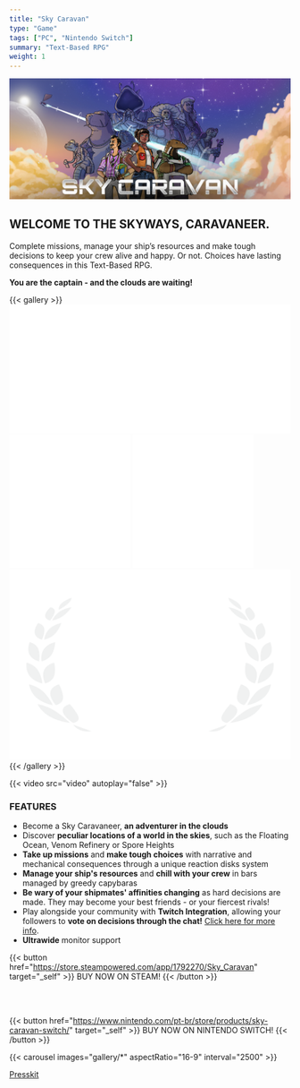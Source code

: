 ```yaml
---
title: "Sky Caravan"
type: "Game"
tags: ["PC", "Nintendo Switch"]
summary: "Text-Based RPG"
weight: 1
---
```


![sky Caravan Key Art](banner.png)

## WELCOME TO THE SKYWAYS, CARAVANEER.

Complete missions, manage your ship’s resources and make tough decisions to keep your crew alive and happy. Or not. Choices have lasting consequences in this Text-Based RPG. 

<b>You are the captain - and the clouds are waiting!</b>

{{< gallery >}}
  <img src="l1.png" class="grid-w33" />
  <img src="l2.png" class="grid-w33" />
  <img src="l3.png" class="grid-w33" />
  <img src="l4.png" class="grid-w33" />
{{< /gallery >}}

{{< video src="video" autoplay="false" >}}

### FEATURES
- Become a Sky Caravaneer, <b>an adventurer in the clouds</b>
- Discover <b>peculiar locations of a world in the skies</b>, such as the Floating Ocean, Venom Refinery or Spore Heights
- <b>Take up missions</b> and <b>make tough choices</b> with narrative and mechanical consequences through a unique reaction disks system
- <b>Manage your ship's resources</b> and <b>chill with your crew</b> in bars managed by greedy capybaras
- <b>Be wary of your shipmates' affinities changing</b> as hard decisions are made. They may become your best friends - or your fiercest rivals!
- Play alongside your community with <b>Twitch Integration</b>, allowing your followers to <b>vote on decisions through the chat!</b> [Click here for more info](https://store.steampowered.com/news/app/1792270/view/3132820191039890027?l=english).
- <b>Ultrawide</b> monitor support

{{< button href="https://store.steampowered.com/app/1792270/Sky_Caravan" target="_self" >}}
BUY NOW ON STEAM!
{{< /button >}}

<br>
<br>

{{< button href="https://www.nintendo.com/pt-br/store/products/sky-caravan-switch/" target="_self" >}}
BUY NOW ON NINTENDO SWITCH!
{{< /button >}}

{{< carousel images="gallery/*" aspectRatio="16-9" interval="2500" >}}

[Presskit](https://studiobravarda.com/sky-caravan/presskit/)
